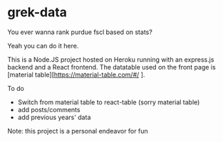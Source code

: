 # grek-data

You ever wanna rank purdue fscl based on stats?

Yeah you can do it here.

This is a Node.JS project hosted on Heroku running with an express.js backend and a React frontend. The datatable used on the front page is [material table][https://material-table.com/#/ ].

To do
* Switch from material table to react-table (sorry material table)
* add posts/comments
* add previous years' data


Note: this project is a personal endeavor for fun